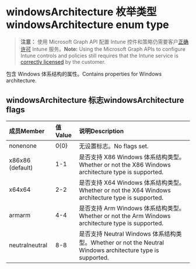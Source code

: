 # <a name="windowsarchitecture-enum-type"></a><span data-ttu-id="58b1b-101">windowsArchitecture 枚举类型</span><span class="sxs-lookup"><span data-stu-id="58b1b-101">windowsArchitecture enum type</span></span>

> <span data-ttu-id="58b1b-102">**注意：** 使用 Microsoft Graph API 配置 Intune 控件和策略仍需要客户[正确许可](https://go.microsoft.com/fwlink/?linkid=839381) Intune 服务。</span><span class="sxs-lookup"><span data-stu-id="58b1b-102">**Note:** Using the Microsoft Graph APIs to configure Intune controls and policies still requires that the Intune service is [correctly licensed](https://go.microsoft.com/fwlink/?linkid=839381) by the customer.</span></span>

<span data-ttu-id="58b1b-103">包含 Windows 体系结构的属性。</span><span class="sxs-lookup"><span data-stu-id="58b1b-103">Contains properties for Windows architecture.</span></span>
## <a name="windowsarchitecture-flags"></a><span data-ttu-id="58b1b-104">windowsArchitecture 标志</span><span class="sxs-lookup"><span data-stu-id="58b1b-104">windowsArchitecture flags</span></span>
|<span data-ttu-id="58b1b-105">成员</span><span class="sxs-lookup"><span data-stu-id="58b1b-105">Member</span></span>|<span data-ttu-id="58b1b-106">值</span><span class="sxs-lookup"><span data-stu-id="58b1b-106">Value</span></span>|<span data-ttu-id="58b1b-107">说明</span><span class="sxs-lookup"><span data-stu-id="58b1b-107">Description</span></span>|
|:---|:---|:---|
|<span data-ttu-id="58b1b-108">none</span><span class="sxs-lookup"><span data-stu-id="58b1b-108">none</span></span>|<span data-ttu-id="58b1b-109">0</span><span class="sxs-lookup"><span data-stu-id="58b1b-109">{0}</span></span>|<span data-ttu-id="58b1b-110">无设置标志。</span><span class="sxs-lookup"><span data-stu-id="58b1b-110">No flags set.</span></span>|
|<span data-ttu-id="58b1b-111">x86</span><span class="sxs-lookup"><span data-stu-id="58b1b-111">x86 (default)</span></span>|<span data-ttu-id="58b1b-112">1</span><span class="sxs-lookup"><span data-stu-id="58b1b-112">-1</span></span>|<span data-ttu-id="58b1b-113">是否支持 X86 Windows 体系结构类型。</span><span class="sxs-lookup"><span data-stu-id="58b1b-113">Whether or not the X86 Windows architecture type is supported.</span></span>|
|<span data-ttu-id="58b1b-114">x64</span><span class="sxs-lookup"><span data-stu-id="58b1b-114">x64</span></span>|<span data-ttu-id="58b1b-115">2</span><span class="sxs-lookup"><span data-stu-id="58b1b-115">-2</span></span>|<span data-ttu-id="58b1b-116">是否支持 X64 Windows 体系结构类型。</span><span class="sxs-lookup"><span data-stu-id="58b1b-116">Whether or not the X64 Windows architecture type is supported.</span></span>|
|<span data-ttu-id="58b1b-117">arm</span><span class="sxs-lookup"><span data-stu-id="58b1b-117">arm</span></span>|<span data-ttu-id="58b1b-118">4</span><span class="sxs-lookup"><span data-stu-id="58b1b-118">-4</span></span>|<span data-ttu-id="58b1b-119">是否支持 Arm Windows 体系结构类型。</span><span class="sxs-lookup"><span data-stu-id="58b1b-119">Whether or not the Arm Windows architecture type is supported.</span></span>|
|<span data-ttu-id="58b1b-120">neutral</span><span class="sxs-lookup"><span data-stu-id="58b1b-120">neutral</span></span>|<span data-ttu-id="58b1b-121">8</span><span class="sxs-lookup"><span data-stu-id="58b1b-121">-8</span></span>|<span data-ttu-id="58b1b-122">是否支持 Neutral Windows 体系结构类型。</span><span class="sxs-lookup"><span data-stu-id="58b1b-122">Whether or not the Neutral Windows architecture type is supported.</span></span>|



